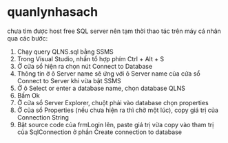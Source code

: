 # quanlynhasach

chưa tìm được host free SQL server nên tạm thời thao tác trên máy cá nhân qua các bước:
1. Chạy query QLNS.sql bằng SSMS
2. Trong Visual Studio, nhấn tổ hợp phím Ctrl + Alt + S
3. Ở cửa sổ hiện ra chọn nút Connect to Database
4. Thông tin ở ô Server name sẽ ứng với ô Server name của cửa sổ Connect to Server khi vừa bật SSMS
5. Ở ô Select or enter a database name, chọn database QLNS
6. Bấm Ok
7. Ở cửa sổ Server Explorer, chuột phải vào database chọn properties
8. Ở của sổ Properties (nếu chưa hiện ra thì chờ một lúc), copy giá trị của Connection String
9. Bật source code của frmLogin lên, paste giá trị vừa copy vào tham trị của SqlConnection ở phần Create connection to database
